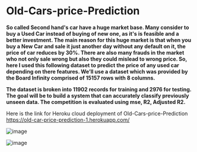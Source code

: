 # Old-Cars-price-Prediction


**So called Second hand's car have a huge market base. Many consider to buy a Used Car instead of buying of new one, as it's is feasible and a better investment.
The main reason for this huge market is that when you buy a New Car and sale it just another day without any default on it, the price of car reduces by 30%.
There are also many frauds in the market who not only sale wrong but also they could mislead to wrong price.
So, here I used this following dataset to predict the price of any used car depending on there features.
We’ll use a dataset which was provided by the Board Infinity comprised of 15157 rows    with 8 columns.**

**The dataset is broken into 11902 records for training and 2976 for testing. The goal will be to build a system that can accurately classify previously unseen data. The competition is evaluated using mse, R2, Adjusted R2.**

Here is the link for Heroku cloud deployment of Old-Cars-price-Prediction https://old-car-price-prediction-1.herokuapp.com/

![image](https://user-images.githubusercontent.com/79050063/118366458-ef1c7c80-b5bd-11eb-9281-5081d71e29cb.png)

![image](https://user-images.githubusercontent.com/79050063/118366476-ff345c00-b5bd-11eb-9387-1175799250a3.png)
